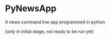 # PyNewsApp
A news command line app programmed in python

(only in initial stage, not ready to be run yet)

